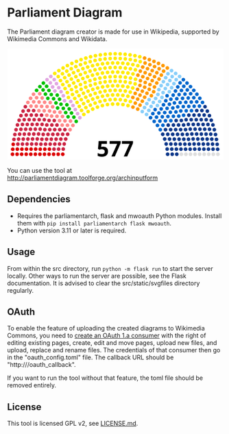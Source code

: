 # Parliament Diagram

The Parliament diagram creator is made for use in Wikipedia, supported by Wikimedia Commons and Wikidata.

![Sample image](src/static/images/AssNat_16_groupes_2022.svg)

You can use the tool at http://parliamentdiagram.toolforge.org/archinputform

## Dependencies

* Requires the parliamentarch, flask and mwoauth Python modules. Install them with `pip install parliamentarch flask mwoauth`.
* Python version 3.11 or later is required.

## Usage

From within the src directory, run `python -m flask run` to start the server locally.
Other ways to run the server are possible, see the Flask documentation.
It is advised to clear the src/static/svgfiles directory regularly.

## OAuth

To enable the feature of uploading the created diagrams to Wikimedia Commons, you need to
[create an OAuth 1.a consumer](https://meta.wikimedia.org/wiki/Special:OAuthConsumerRegistration/propose/oauth1a)
with the right of editing existing pages, create, edit and move pages, upload new files,
and upload, replace and rename files. The credentials of that consumer then go in the
"oauth_config.toml" file. The callback URL should be "http://<domain>/oauth_callback".

If you want to run the tool without that feature, the toml file should be removed entirely.

## License

This tool is licensed GPL v2, see [LICENSE.md](LICENSE.md).
